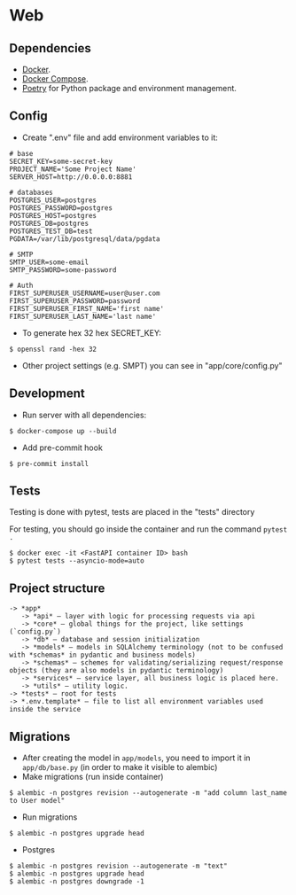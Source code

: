 # Web

## Dependencies

* [Docker](https://www.docker.com/).
* [Docker Compose](https://docs.docker.com/compose/install/).
* [Poetry](https://python-poetry.org/) for Python package and environment management.

## Config

* Create ".env" file and add environment variables to it:
```dotenv
# base
SECRET_KEY=some-secret-key
PROJECT_NAME='Some Project Name'
SERVER_HOST=http://0.0.0.0:8881

# databases
POSTGRES_USER=postgres
POSTGRES_PASSWORD=postgres
POSTGRES_HOST=postgres
POSTGRES_DB=postgres
POSTGRES_TEST_DB=test
PGDATA=/var/lib/postgresql/data/pgdata

# SMTP
SMTP_USER=some-email
SMTP_PASSWORD=some-password

# Auth
FIRST_SUPERUSER_USERNAME=user@user.com
FIRST_SUPERUSER_PASSWORD=password
FIRST_SUPERUSER_FIRST_NAME='first name'
FIRST_SUPERUSER_LAST_NAME='last name'
```
* To generate hex 32 hex SECRET_KEY:
```console
$ openssl rand -hex 32
```

* Other project settings (e.g. SMPT) you can see in "app/core/config.py"

## Development

* Run server with all dependencies:

```console
$ docker-compose up --build
```
* Add pre-commit hook

```console
$ pre-commit install
```

## Tests

Testing is done with pytest, tests are placed in the "tests" directory

For testing, you should go inside the container and run the command `pytest .`

```console
$ docker exec -it <FastAPI container ID> bash
$ pytest tests --asyncio-mode=auto
```

## Project structure

```
-> *app*
   -> *api* — layer with logic for processing requests via api
   -> *core* — global things for the project, like settings (`config.py`)
   -> *db* — database and session initialization
   -> *models* — models in SQLAlchemy terminology (not to be confused with *schemas* in pydantic and business models)
   -> *schemas* — schemes for validating/serializing request/response objects (they are also models in pydantic terminology)
   -> *services* — service layer, all business logic is placed here.
   -> *utils* — utility logic.
-> *tests* — root for tests
-> *.env.template* — file to list all environment variables used inside the service
```

## Migrations

* After creating the model in `app/models`, you need to import it in `app/db/base.py` (in order to make it visible to alembic)
* Make migrations (run inside container)

```console
$ alembic -n postgres revision --autogenerate -m "add column last_name to User model"
```

* Run migrations

```console
$ alembic -n postgres upgrade head
```

* Postgres
```console
$ alembic -n postgres revision --autogenerate -m "text"
$ alembic -n postgres upgrade head
$ alembic -n postgres downgrade -1
```
